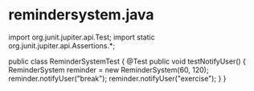 # remindersystem.java
import org.junit.jupiter.api.Test;
import static org.junit.jupiter.api.Assertions.*;

public class ReminderSystemTest {
    @Test
    public void testNotifyUser() {
        ReminderSystem reminder = new ReminderSystem(60, 120);
        reminder.notifyUser("break");
        reminder.notifyUser("exercise");
    }
}
